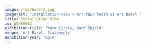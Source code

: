 ```yaml
---
image: /img/basel3.jpg
image-alt: 'installation view – art fair booth at Art Basel '
title: Installation View
id: WCHS0002
exhibition-title: 'Warm Circle, Hard Shield'
venue: 'Art Basel, Statements'
exhibition-year: '2019'
---
```


